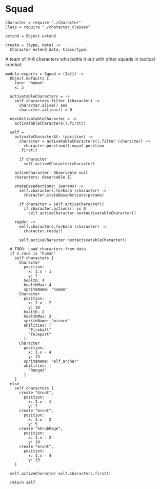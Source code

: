 Squad
=====

    Character = require "./character"
    Class = require "./character_classes"

    extend = Object.extend

    create = (type, data) ->
      Character extend data, Class[type]

A team of 4-6 characters who battle it out with other squads in tactical combat.

    module.exports = Squad = (I={}) ->
      Object.defaults I,
        race: "human"
        x: 5

      activatableCharacters = ->
        self.characters.filter (character) ->
          character.alive() and
          character.actions() > 0

      nextActivatableCharacter = ->
        activatableCharacters().first()

      self =
        activateCharacterAt: (position) ->
          character = activatableCharacters().filter (character) ->
            character.position().equal position
          .first()

          if character
            self.activeCharacter(character)

        activeCharacter: Observable null
        characters: Observable []

        stateBasedActions: (params) ->
          self.characters.forEach (character) ->
            character.stateBasedActions(params)

          if character = self.activeCharacter()
            if character.actions() is 0
              self.activeCharacter nextActivatableCharacter()

        ready: ->
          self.characters.forEach (character) ->
            character.ready()

          self.activeCharacter nextActivatableCharacter()

      # TODO: Load characters from data
      if I.race is "human"
        self.characters [
          Character
            position:
              x: I.x - 1
              y: 7
            health: 4
            healthMax: 4
            spriteName: "human"
          Character
            position:
              x: I.x - 2
              y: 10
            health: 2
            healthMax: 2
            spriteName: "wizard"
            abilities: [
              "Fireball"
              "Teleport"
            ]
          Character
            position:
              x: I.x - 4
              y: 13
            spriteName: "elf_archer"
            abilities: [
              "Ranged"
            ]
        ]
      else
        self.characters [
          create "Grunt",
            position:
              x: I.x - 1
              y: 7
          create "Grunt",
            position:
              x: I.x - 2
              y: 5
          create "ShrubMage",
            position:
              x: I.x - 2
              y: 10
          create "Grunt",
            position:
              x: I.x - 4
              y: 13
        ]

      self.activeCharacter self.characters.first()

      return self
